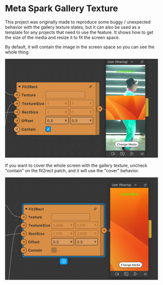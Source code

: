 # Meta Spark Gallery Texture

This project was originally made to reproduce some buggy / unexpected behavior with the gallery texture states, but it can also be used as a template for any projects that need to use the feature. It shows how to get the size of the media and resize it to fit the screen space. 

By default, it will contain the image in the screen space so you can see the whole thing. 

![contain](contain.jpg)

If you want to cover the whole screen with the gallery texture, uncheck "contain" on the fit2rect patch, and it will use the "cover" behavior.

![cover](cover.jpg)

